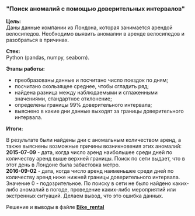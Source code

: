 ### "Поиск аномалий с помощью доверительных интервалов"

**Цель:**  
Даны данные компании из Лондона, которая занимается арендой велосипедов. Необходимо выявить аномалии в аренде велосипедов и разобраться в причинах.

**Стек:**  
Python (pandas, numpy, seaborn).

**Этапы работы:**  
- преобразованы данные и посчитано число поездок по дням;  
- посчитано скользящее среднее, чтобы сгладить ряд;  
- найдена разница между наблюдаемыми и сглаженными значениями, стандартное отклонение;  
- определены границы 99% доверительного интервала;  
- выяснено в какие дни данные выходят за границы доверительного интервала.

**Итоги:**  

В результате были найдены дни с аномальным количеством аренд, а также выяснены возможные причины возникновения этих аномалий:  
**2015-07-09** - дата, когда число аренд наибольшее среди дней по количеству аренд выше верхней границы. Поиск по сети выдает, что в этот день в Лондоне была забастовка метро.  
**2016-09-02** - дата, когда число аренд наименьшее среди дней по количеству аренд ниже нижней границы доверительного интервала. Значение 0 - подозрительное. По поиску в сети не было найдено каких-либо аномалий в погоде, проведение каких-либо мероприятий или экстренных ситуаций. Делаем вывод, что это ошибка данных.

Решение и выводы в файле **[Bike_rental](Bike_rental.ipynb)**  
